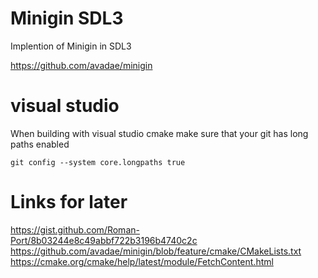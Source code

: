 # Minigin SDL3
Implention of Minigin in SDL3

https://github.com/avadae/minigin

# visual studio
When building with visual studio cmake make sure that your git has long paths enabled
```
git config --system core.longpaths true
```

# Links for later
https://gist.github.com/Roman-Port/8b03244e8c49abbf722b3196b4740c2c
https://github.com/avadae/minigin/blob/feature/cmake/CMakeLists.txt
https://cmake.org/cmake/help/latest/module/FetchContent.html